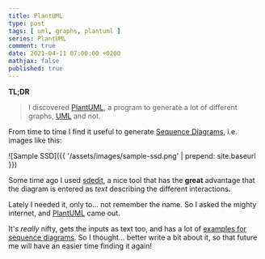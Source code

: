 ```yaml
---
title: PlantUML
type: post
tags: [ uml, graphs, plantuml ]
series: PlantUML
comment: true
date: 2021-04-11 07:00:00 +0200
mathjax: false
published: true
---
```


**TL;DR**

> I discovered [PlantUML][], a program to generate a lot of different
> graphs, [UML][] and not.

From time to time I find it useful to generate [Sequence Diagrams][],
i.e. images like this:

![Sample SSD]({{ '/assets/images/sample-ssd.png' | prepend: site.baseurl }})

Some time ago I used [sdedit][], a nice tool that has the **great**
advantage that the diagram is entered as *text* describing the different
interactions.

Lately I needed it, only to... not remember the name. So I asked the
mighty internet, and [PlantUML][] came out.

It's *really* nifty, gets the inputs as text too, and has a lot of
[examples for sequence diagrams][]. So I thought... better write a bit
about it, so that future me will have an easier time finding it again!

[PlantUML]: https://plantuml.com/
[UML]: https://www.uml-diagrams.org/
[Sequence Diagrams]: https://www.uml-diagrams.org/sequence-diagrams.html
[sdedit]: http://sdedit.sourceforge.net/
[examples for sequence diagrams]: https://plantuml.com/sequence-diagram
